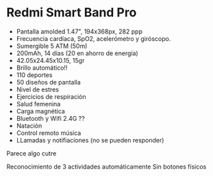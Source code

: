 
# Redmi Smart Band Pro

* Pantalla amolded  1.47", 194x368px, 282 ppp
* Frecuencia cardíaca, SpO2, acelerómetro y giróscopo.
* Sumergible 5 ATM (50m)
* 200mAh, 14 días (20 en ahorro de energía)
* 42.05x24.45x10.15, 15gr
* Brillo automático!!
* 110 deportes
* 50 diseños de pantalla
* Nivel de estres
* Ejercicios de respiración
* Salud femenina
* Carga magnética
* Bluetooth y Wifi 2.4G ??
* Natación
* Control remoto música
* LLamadas y notifiaciones (no se pueden responder)

Parece algo cutre

Reconocimiento de 3 actividades automáticamente
Sin botones físicos